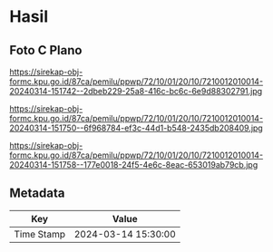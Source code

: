 # Hasil

## Foto C Plano

https://sirekap-obj-formc.kpu.go.id/87ca/pemilu/ppwp/72/10/01/20/10/7210012010014-20240314-151742--2dbeb229-25a8-416c-bc6c-6e9d88302791.jpg

https://sirekap-obj-formc.kpu.go.id/87ca/pemilu/ppwp/72/10/01/20/10/7210012010014-20240314-151750--6f968784-ef3c-44d1-b548-2435db208409.jpg

https://sirekap-obj-formc.kpu.go.id/87ca/pemilu/ppwp/72/10/01/20/10/7210012010014-20240314-151758--177e0018-24f5-4e6c-8eac-653019ab79cb.jpg


## Metadata

| Key        | Value               |
| ---------- | ------------------- |
| Time Stamp | 2024-03-14 15:30:00 |



